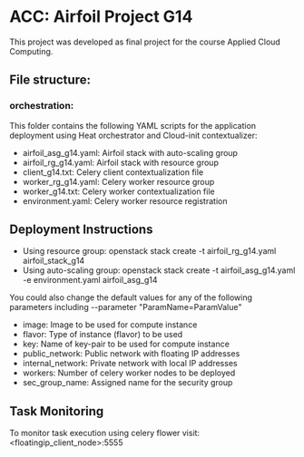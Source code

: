 # ACC: Airfoil Project G14
This project was developed as final project for the course Applied Cloud Computing.

## File structure:

### orchestration:
This folder contains the following YAML scripts for the application deployment using Heat orchestrator and Cloud-init contextualizer:
- airfoil_asg_g14.yaml: Airfoil stack with auto-scaling group
- airfoil_rg_g14.yaml: Airfoil stack with resource group
- client_g14.txt: Celery client contextualization file
- worker_rg_g14.yaml: Celery worker resource group
- worker_g14.txt: Celery worker contextualization file
- environment.yaml: Celery worker resource registration

## Deployment Instructions
- Using resource group: openstack stack create -t airfoil_rg_g14.yaml airfoil_stack_g14
- Using auto-scaling group: openstack stack create -t airfoil_asg_g14.yaml -e environment.yaml airfoil_asg_g14

You could also change the default values for any of the following parameters including --parameter "ParamName=ParamValue"
- image:  Image to be used for compute instance
- flavor: Type of instance (flavor) to be used
- key: Name of key-pair to be used for compute instance
- public_network: Public network with floating IP addresses
- internal_network: Private network with local IP addresses
- workers: Number of celery worker nodes to be deployed
- sec_group_name: Assigned name for the security group

## Task Monitoring
To monitor task execution using celery flower visit:
<floatingip_client_node>:5555
